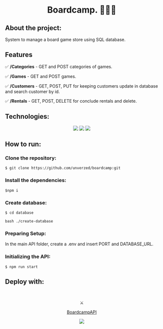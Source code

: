 <div align="center">
<h1>Boardcamp. 🧙🏼‍♀️</h1>
</div>

<h2>About the project:</h2>
<p>System to manage a board game store using SQL database.</p>
<h2>Features</h2>
<p> ✅ <b>/Categories</b> - GET and POST categories of games.
<p> ✅ <b>/Games</b> - GET and POST games.</p>
<p> ✅ <b>/Customers</b> - GET, POST, PUT for keeping customers update in database and search customer by id. </p>
<p> ✅ <b>/Rentals</b> - GET, POST, DELETE for conclude rentals and delete.</p>

<h2>Technologies:</h2>
<div align="center">
<img src="https://img.shields.io/badge/node.js-6DA55F?style=for-the-badge&logo=node.js&logoColor=white"/>
<img src="https://img.shields.io/badge/postgres-%23316192.svg?style=for-the-badge&logo=postgresql&logoColor=white"/>
<img src="https://img.shields.io/badge/javascript-%23323330.svg?style=for-the-badge&logo=javascript&logoColor=%23F7DF1E"/>
  
</div>

<h2>How to run:</h2>
<h3>Clone the repository:</h3>

```
$ git clone https://github.com/unverzed/boardcamp:git
```

<h3>Install the dependencies:</h3>

```
$npm i
```
<h3>Create database:</h3>

```
$ cd database

bash ./create-database 
```

<h3>Preparing Setup:</h3>

<p>In the main API folder, create a .env and insert PORT and DATABASE_URL.</p>

<h3>Initializing the API:</h3>

```
$ npm run start
```

<h2>Deploy with:</h2>
<div align="center">
  <br>
  <p>⚔️</p>
    <a href="https://boardcamp-proj.herokuapp.com/">BoardcampAPI</a></p>
  <img src="https://img.shields.io/badge/heroku-%23430098.svg?style=for-the-badge&logo=heroku&logoColor=white"/>
</div>
